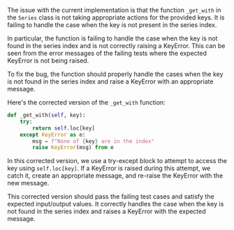 The issue with the current implementation is that the function `_get_with` in the `Series` class is not taking appropriate actions for the provided keys. It is failing to handle the case when the key is not present in the series index.

In particular, the function is failing to handle the case when the key is not found in the series index and is not correctly raising a KeyError. This can be seen from the error messages of the failing tests where the expected KeyError is not being raised.

To fix the bug, the function should properly handle the cases when the key is not found in the series index and raise a KeyError with an appropriate message.

Here's the corrected version of the `_get_with` function:

```python
def _get_with(self, key):
    try:
        return self.loc[key]
    except KeyError as e:
        msg = f"None of {key} are in the index"
        raise KeyError(msg) from e
```

In this corrected version, we use a try-except block to attempt to access the key using `self.loc[key]`. If a KeyError is raised during this attempt, we catch it, create an appropriate message, and re-raise the KeyError with the new message.

This corrected version should pass the failing test cases and satisfy the expected input/output values. It correctly handles the case when the key is not found in the series index and raises a KeyError with the expected message.